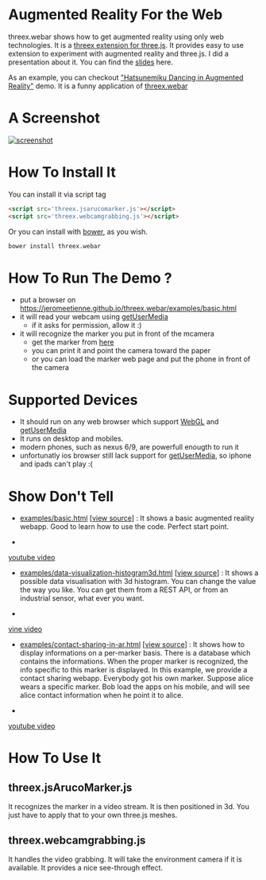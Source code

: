 # Augmented Reality For the Web

threex.webar shows how to get augmented reality using only web technologies.
It is a [threex extension for three.js](http://www.threejsgames.com/extensions/).
It provides easy to use extension to experiment with augmented reality and three.js.
I did a presentation about it. You can find the [slides](http://jeromeetienne.github.io/slides/augmentedrealitywiththreejs/)
here.

As an example, you can checkout ["Hatsunemiku Dancing in Augmented Reality"](https://github.com/jeromeetienne/demo.hatsunemiku-augmentedreality) demo.
It is a funny application of [threex.webar](https://github.com/jeromeetienne/threex.webar)

# A Screenshot
[![screenshot](https://raw.githubusercontent.com/jeromeetienne/threex.webar/master/examples/images/screenshot-threex-webar-512x512.jpg)](http://jeromeetienne.github.io/threex.webar/examples/basic.html)

# How To Install It

You can install it via script tag

```html
<script src='threex.jsarucomarker.js'></script>
<script src='threex.webcamgrabbing.js'></script>
```

Or you can install with [bower](http://bower.io/), as you wish.

```bash
bower install threex.webar
```

# How To Run The Demo ?
- put a browser on https://jeromeetienne.github.io/threex.webar/examples/basic.html
- it will read your webcam using [getUserMedia](https://developer.mozilla.org/en-US/docs/Web/API/Navigator/getUserMedia)
  - if it asks for permission, allow it :)
- it will recognize the marker you put in front of the mcamera
  - get the marker from [here](http://jeromeetienne.github.io/threex.webar/marker/image-marker-265.html)
  - you can print it and point the camera toward the paper
  - or you can load the marker web page and put the phone in front of the camera

# Supported Devices
- It should run on any web browser which support
[WebGL](http://caniuse.com/#feat=webgl)
and
[getUserMedia](http://caniuse.com/#feat=stream)
- It runs on desktop and mobiles.
- modern phones, such as nexus 6/9, are powerfull enougth to run it
- unfortunatly ios browser still lack support
  for [getUserMedia](http://caniuse.com/#feat=stream), so iphone and ipads can't play :(

# Show Don't Tell
* [examples/basic.html](https://jeromeetienne.github.io/threex.webar/examples/basic.html)
\[[view source](https://github.com/jeromeetienne/threex.webar/blob/master/examples/basic.html)\] :
It shows a basic augmented reality webapp. Good to learn how to use the code. Perfect start point.
-
[youtube video](https://www.youtube.com/watch?v=fz9bmOfYvG0)
* [examples/data-visualization-histogram3d.html](https://jeromeetienne.github.io/threex.webar/examples/data-visualization-histogram3d.html)
\[[view source](https://github.com/jeromeetienne/threex.webar/blob/master/examples/data-visualization-histogram3d.html)\] :
It shows a possible data visualisation with 3d histogram. You can change the value the way you like. You can get them from a REST API, or from an industrial sensor, what ever you want.
-
[vine video](https://vine.co/v/ei1TDWLrYiX)
* [examples/contact-sharing-in-ar.html](https://jeromeetienne.github.io/threex.webar/examples/contact-sharing-in-ar.html)
\[[view source](https://github.com/jeromeetienne/threex.webar/blob/master/examples/contact-sharing-in-ar.html)\] :
It shows how to display informations on a per-marker basis.
There is a database which contains the informations. When the proper marker is recognized, the info specific to this marker is displayed. In this example, we provide a contact sharing webapp. Everybody got his own marker. Suppose alice wears a specific marker. Bob load the apps on his mobile, and will see alice contact information when he point it to alice.
-
[youtube video](https://www.youtube.com/watch?v=wrMX_FH2hsc)

# How To Use It

## threex.jsArucoMarker.js
It recognizes the marker in a video stream.
It is then positioned in 3d.
You just have to apply that to your own three.js meshes.

## threex.webcamgrabbing.js
It handles the video grabbing.
It will take the environment camera if it is available.
It provides a nice see-through effect.
